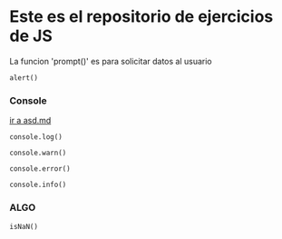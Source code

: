 # Este es el repositorio de ejercicios de JS

La funcion 'prompt()' es para solicitar datos al usuario

`alert()`

### Console

[ir a asd.md](asd.md)

`console.log()`

`console.warn()`

`console.error()`

`console.info()`

### ALGO

`isNaN()`
